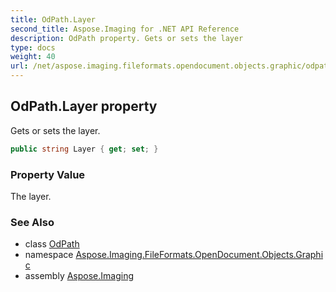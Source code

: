 ```yaml
---
title: OdPath.Layer
second_title: Aspose.Imaging for .NET API Reference
description: OdPath property. Gets or sets the layer
type: docs
weight: 40
url: /net/aspose.imaging.fileformats.opendocument.objects.graphic/odpath/layer/
---
```

## OdPath.Layer property

Gets or sets the layer.

```csharp
public string Layer { get; set; }
```

### Property Value

The layer.

### See Also

* class [OdPath](../)
* namespace [Aspose.Imaging.FileFormats.OpenDocument.Objects.Graphic](../../odpath/)
* assembly [Aspose.Imaging](../../../)



